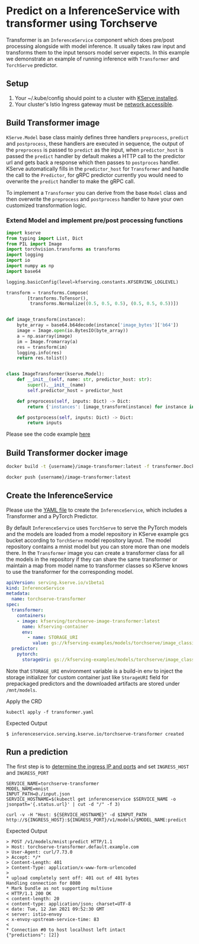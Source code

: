 # Predict on a InferenceService with transformer using Torchserve
Transformer is an `InferenceService` component which does pre/post processing alongside with model inference. It usually takes raw input and transforms them to the
input tensors model server expects. In this example we demonstrate an example of running inference with `Transformer` and `TorchServe` predictor.

## Setup

1. Your ~/.kube/config should point to a cluster with [KServe installed](https://github.com/kserve/kserve#installation).
2. Your cluster's Istio Ingress gateway must be [network accessible](https://istio.io/latest/docs/tasks/traffic-management/ingress/ingress-control/).

## Build Transformer image
`KServe.Model` base class mainly defines three handlers `preprocess`, `predict` and `postprocess`, these handlers are executed
in sequence, the output of the `preprocess` is passed to `predict` as the input, when `predictor_host` is passed the `predict` handler by default makes a HTTP call to the predictor url 
and gets back a response which then passes to `postproces` handler. KServe automatically fills in the `predictor_host` for `Transformer` and handle the call to the `Predictor`, for gRPC
predictor currently you would need to overwrite the `predict` handler to make the gRPC call.

To implement a `Transformer` you can derive from the base `Model` class and then overwrite the `preprocess` and `postprocess` handler to have your own
customized transformation logic.

### Extend Model and implement pre/post processing functions

```python
import kserve
from typing import List, Dict
from PIL import Image
import torchvision.transforms as transforms
import logging
import io
import numpy as np
import base64

logging.basicConfig(level=kfserving.constants.KFSERVING_LOGLEVEL)

transform = transforms.Compose(
        [transforms.ToTensor(),
         transforms.Normalize((0.5, 0.5, 0.5), (0.5, 0.5, 0.5))])


def image_transform(instance):
    byte_array = base64.b64decode(instance['image_bytes']['b64'])
    image = Image.open(io.BytesIO(byte_array))
    a = np.asarray(image)
    im = Image.fromarray(a)
    res = transform(im)
    logging.info(res)
    return res.tolist()


class ImageTransformer(kserve.Model):
    def __init__(self, name: str, predictor_host: str):
        super().__init__(name)
        self.predictor_host = predictor_host

    def preprocess(self, inputs: Dict) -> Dict:
        return {'instances': [image_transform(instance) for instance in inputs['instances']]}

    def postprocess(self, inputs: Dict) -> Dict:
        return inputs
```

Please see the code example [here](./image_transformer)

## Build Transformer docker image

```bash
docker build -t {username}/image-transformer:latest -f transformer.Dockerfile .

docker push {username}/image-transformer:latest
```

## Create the InferenceService
Please use the [YAML file](./transformer.yaml) to create the `InferenceService`, which includes a Transformer and a PyTorch Predictor.

By default `InferenceService` uses `TorchServe` to serve the PyTorch models and the models are loaded from a model repository in KServe example gcs bucket according to `TorchServe` model repository layout.
The model repository contains a mnist model but you can store more than one models there. In the `Transformer` image you can create a transformer class for all the models in the repository if they can share the same transformer 
or maintain a map from model name to transformer classes so KServe knows to use the transformer for the corresponding model.  

```yaml
apiVersion: serving.kserve.io/v1beta1
kind: InferenceService
metadata:
  name: torchserve-transformer
spec:
  transformer:
    containers:
    - image: kfserving/torchserve-image-transformer:latest
      name: kfserving-container
      env:
        - name: STORAGE_URI
          value: gs://kfserving-examples/models/torchserve/image_classifier
  predictor:
    pytorch:
      storageUri: gs://kfserving-examples/models/torchserve/image_classifier
```

Note that `STORAGE_URI` environment variable is a build-in env to inject the storage initializer for custom container just like `StorageURI` field for prepackaged predictors
and the downloaded artifacts are stored under `/mnt/models`.


Apply the CRD
```
kubectl apply -f transformer.yaml
```

Expected Output
```
$ inferenceservice.serving.kserve.io/torchserve-transformer created
```

## Run a prediction
The first step is to [determine the ingress IP and ports](../../../../../README.md#determine-the-ingress-ip-and-ports) and set `INGRESS_HOST` and `INGRESS_PORT`

```
SERVICE_NAME=torchserve-transformer
MODEL_NAME=mnist
INPUT_PATH=@./input.json
SERVICE_HOSTNAME=$(kubectl get inferenceservice $SERVICE_NAME -o jsonpath='{.status.url}' | cut -d "/" -f 3)

curl -v -H "Host: ${SERVICE_HOSTNAME}" -d $INPUT_PATH http://${INGRESS_HOST}:${INGRESS_PORT}/v1/models/$MODEL_NAME:predict
```

Expected Output
```
> POST /v1/models/mnist:predict HTTP/1.1
> Host: torchserve-transformer.default.example.com
> User-Agent: curl/7.73.0
> Accept: */*
> Content-Length: 401
> Content-Type: application/x-www-form-urlencoded
> 
* upload completely sent off: 401 out of 401 bytes
Handling connection for 8080
* Mark bundle as not supporting multiuse
< HTTP/1.1 200 OK
< content-length: 20
< content-type: application/json; charset=UTF-8
< date: Tue, 12 Jan 2021 09:52:30 GMT
< server: istio-envoy
< x-envoy-upstream-service-time: 83
< 
* Connection #0 to host localhost left intact
{"predictions": [2]}
```

